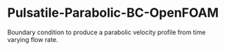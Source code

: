 # Pulsatile-Parabolic-BC-OpenFOAM
Boundary condition to produce a parabolic velocity profile from time varying flow rate.
